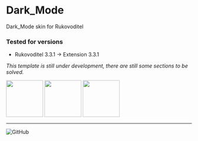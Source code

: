 # Dark_Mode
Dark_Mode skin for Rukovoditel

### Tested for versions
- Rukovoditel 3.3.1 -> Extension 3.3.1


*This template is still under development, there are still some sections to be solved.*


<img src="https://user-images.githubusercontent.com/98109065/233652183-bfc674aa-24d4-4b5a-b689-8dc2c09b46d8.png" height="100"> <img src="https://user-images.githubusercontent.com/98109065/233653419-c02ff6c9-9ca7-483a-aac1-128bbd4e75ef.png" height="100"> <img src="https://user-images.githubusercontent.com/98109065/233653508-dd19671e-71b3-4803-8db2-0840de9351b3.png" height="100">

---

![GitHub](https://img.shields.io/github/license/danuthintariu/Dark_mode)
